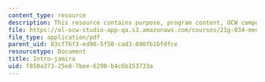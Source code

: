 ```yaml
---
content_type: resource
description: This resource contains purpose, program content, OCW component, and sustainability.
file: https://ol-ocw-studio-app-qa.s3.amazonaws.com/courses/21g-034-media-education-and-the-marketplace-fall-2005/f850a37325e87bee6298b4c6b153733a_MIT21G_034F05_introtoprog.pdf
file_type: application/pdf
parent_uid: 83cf76f3-ed90-5f50-cad3-890fb1bfdfce
resourcetype: Document
title: Intro-jamira
uid: f850a373-25e8-7bee-6298-b4c6b153733a
---
```

